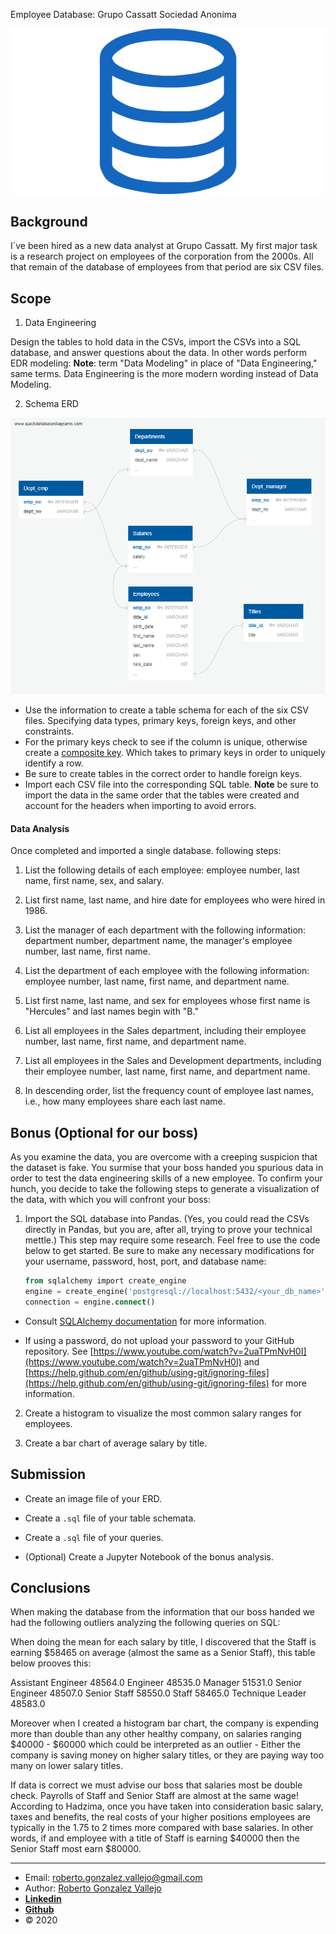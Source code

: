 Employee Database: Grupo Cassatt Sociedad Anonima

![sql.png](sql.png)

## Background

I´ve been hired as a new data analyst at Grupo Cassatt. My first major task is a research project on employees of the corporation from the 2000s. All that remain of the database of employees from that period are six CSV files.

## Scope

1. Data Engineering

Design the tables to hold data in the CSVs, import the CSVs into a SQL database, and answer questions about the data. In other words perform EDR modeling:
**Note**: term "Data Modeling" in place of "Data Engineering," same terms. Data Engineering is the more modern wording instead of Data Modeling.

2. Schema ERD

![EDR.png](EDR.png)

  * Use the information to create a table schema for each of the six CSV files. Specifying data types, primary keys, foreign keys, and other constraints.
  * For the primary keys check to see if the column is unique, otherwise create a [composite key](https://en.wikipedia.org/wiki/Compound_key). Which takes to primary keys in order to uniquely identify a row.
  * Be sure to create tables in the correct order to handle foreign keys.
  * Import each CSV file into the corresponding SQL table. 
 **Note** be sure to import the data in the same order that the tables were created and account for the headers when importing to avoid errors.

#### Data Analysis

Once completed and imported a single database. following steps:

1. List the following details of each employee: employee number, last name, first name, sex, and salary.

2. List first name, last name, and hire date for employees who were hired in 1986.

3. List the manager of each department with the following information: department number, department name, the manager's employee number, last name, first name.

4. List the department of each employee with the following information: employee number, last name, first name, and department name.

5. List first name, last name, and sex for employees whose first name is "Hercules" and last names begin with "B."

6. List all employees in the Sales department, including their employee number, last name, first name, and department name.

7. List all employees in the Sales and Development departments, including their employee number, last name, first name, and department name.

8. In descending order, list the frequency count of employee last names, i.e., how many employees share each last name.

## Bonus (Optional for our boss)

As you examine the data, you are overcome with a creeping suspicion that the dataset is fake. You surmise that your boss handed you spurious data in order to test the data engineering skills of a new employee. To confirm your hunch, you decide to take the following steps to generate a visualization of the data, with which you will confront your boss:

1. Import the SQL database into Pandas. (Yes, you could read the CSVs directly in Pandas, but you are, after all, trying to prove your technical mettle.) This step may require some research. Feel free to use the code below to get started. Be sure to make any necessary modifications for your username, password, host, port, and database name:

   ```sql
   from sqlalchemy import create_engine
   engine = create_engine('postgresql://localhost:5432/<your_db_name>')
   connection = engine.connect()
   ```

* Consult [SQLAlchemy documentation](https://docs.sqlalchemy.org/en/latest/core/engines.html#postgresql) for more information.

* If using a password, do not upload your password to your GitHub repository. See [https://www.youtube.com/watch?v=2uaTPmNvH0I](https://www.youtube.com/watch?v=2uaTPmNvH0I) and [https://help.github.com/en/github/using-git/ignoring-files](https://help.github.com/en/github/using-git/ignoring-files) for more information.

2. Create a histogram to visualize the most common salary ranges for employees.

3. Create a bar chart of average salary by title.

## Submission

* Create an image file of your ERD.

* Create a `.sql` file of your table schemata.

* Create a `.sql` file of your queries.

* (Optional) Create a Jupyter Notebook of the bonus analysis.

## Conclusions

When making the database from the information that our boss handed we had the following outliers analyzing the following queries on SQL:

When doing the mean for each salary by title, I discovered that the Staff is earning $58465 on average (almost the same as a Senior Staff), this table below prooves this:
<p class="text-cente">Assistant Engineer 48564.0 Engineer 48535.0 Manager 51531.0 Senior Engineer 48507.0 Senior Staff 58550.0 Staff 58465.0 Technique Leader 48583.0</p>

Moreover when I created a histogram bar chart, the company is expending more than double than any other healthy company, on salaries ranging $40000 - $60000 which could be interpreted as an outlier - Either the company is saving money on higher salary titles, or they are paying way too many on lower salary titles.

If data is correct we must advise our boss that salaries most be double check. Payrolls of Staff and Senior Staff are almost at the same wage! According to Hadzima, once you have taken into consideration basic salary, taxes and benefits, the real costs of your higher positions employees are typically in the 1.75 to 2 times more compared with base salaries. In other words, if and employee with a title of Staff is earning $40000 then the Senior Staff most earn $80000.

_______________________________________________
- Email: <roberto.gonzalez.vallejo@gmail.com>
- Author: [Roberto Gonzalez Vallejo](mailto:roberto.gonzalez.vallejo@gmail.com)
- [**Linkedin**](https://www.linkedin.com/in/roberto-gonzalez-vallejo-6ba894144/)
- [**Github**](https://github.com/roberto-g-v)
- © 2020
